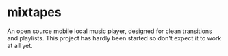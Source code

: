 # mixtapes
An open source mobile local music player, designed for clean transitions and playlists. This project has hardly been started so don't expect it to work at all yet.